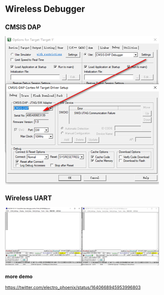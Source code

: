 

# Wireless Debugger 

## CMSIS DAP
![](22-31-12-04-04-2023.png)

## Wireless UART
![](50-32-12-04-04-2023.png)


### more demo 

https://twitter.com/electro_phoenix/status/1640668945953996803
